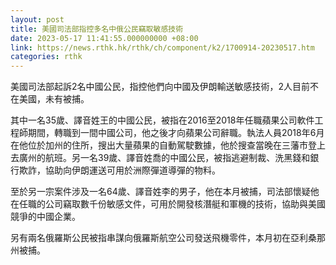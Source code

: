 ```yaml
---
layout: post
title: 美國司法部指控多名中俄公民竊取敏感技術
date: 2023-05-17 11:41:55.000000000 +08:00
link: https://news.rthk.hk/rthk/ch/component/k2/1700914-20230517.htm
categories: rthk
---
```


美國司法部起訴2名中國公民，指控他們向中國及伊朗輸送敏感技術，2人目前不在美國，未有被捕。

其中一名35歲、譯音姓王的中國公民，被指在2016至2018年任職蘋果公司軟件工程師期間，轉職到一間中國公司，他之後才向蘋果公司辭職。執法人員2018年6月在他位於加州的住所，搜出大量蘋果的自動駕駛數據，他於搜查當晚在三藩市登上去廣州的航班。另一名39歲、譯音姓喬的中國公民，被指逃避制裁、洗黑錢和銀行欺詐，協助向伊朗運送可用於洲際彈道導彈的物料。

至於另一宗案件涉及一名64歲、譯音姓李的男子，他在本月被捕，司法部懷疑他在任職的公司竊取數千份敏感文件，可用於開發核潛艇和軍機的技術，協助與美國競爭的中國企業。

另有兩名俄羅斯公民被指串謀向俄羅斯航空公司發送飛機零件，本月初在亞利桑那州被捕。
